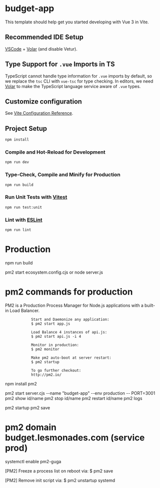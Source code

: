 # budget-app

This template should help get you started developing with Vue 3 in Vite.

## Recommended IDE Setup

[VSCode](https://code.visualstudio.com/) + [Volar](https://marketplace.visualstudio.com/items?itemName=Vue.volar) (and disable Vetur).

## Type Support for `.vue` Imports in TS

TypeScript cannot handle type information for `.vue` imports by default, so we replace the `tsc` CLI with `vue-tsc` for type checking. In editors, we need [Volar](https://marketplace.visualstudio.com/items?itemName=Vue.volar) to make the TypeScript language service aware of `.vue` types.

## Customize configuration

See [Vite Configuration Reference](https://vitejs.dev/config/).

## Project Setup

```sh
npm install
```

### Compile and Hot-Reload for Development

```sh
npm run dev
```

### Type-Check, Compile and Minify for Production

```sh
npm run build
```

### Run Unit Tests with [Vitest](https://vitest.dev/)

```sh
npm run test:unit
```

### Lint with [ESLint](https://eslint.org/)

```sh
npm run lint
```

# Production

npm run build

pm2 start ecosystem.config.cjs
or
node server.js

# pm2 commands for production

PM2 is a Production Process Manager for Node.js applications
with a built-in Load Balancer.

                Start and Daemonize any application:
                $ pm2 start app.js

                Load Balance 4 instances of api.js:
                $ pm2 start api.js -i 4

                Monitor in production:
                $ pm2 monitor

                Make pm2 auto-boot at server restart:
                $ pm2 startup

                To go further checkout:
                http://pm2.io/

npm install pm2

pm2 start server.cjs --name "budget-app" --env production -- PORT=3001
pm2 show id/name
pm2 stop id/name
pm2 restart id/name
pm2 logs

pm2 startup
pm2 save

# pm2 domain budget.lesmonades.com (service prod)

systemctl enable pm2-guga

[PM2] Freeze a process list on reboot via:
$ pm2 save

[PM2] Remove init script via:
$ pm2 unstartup systemd
